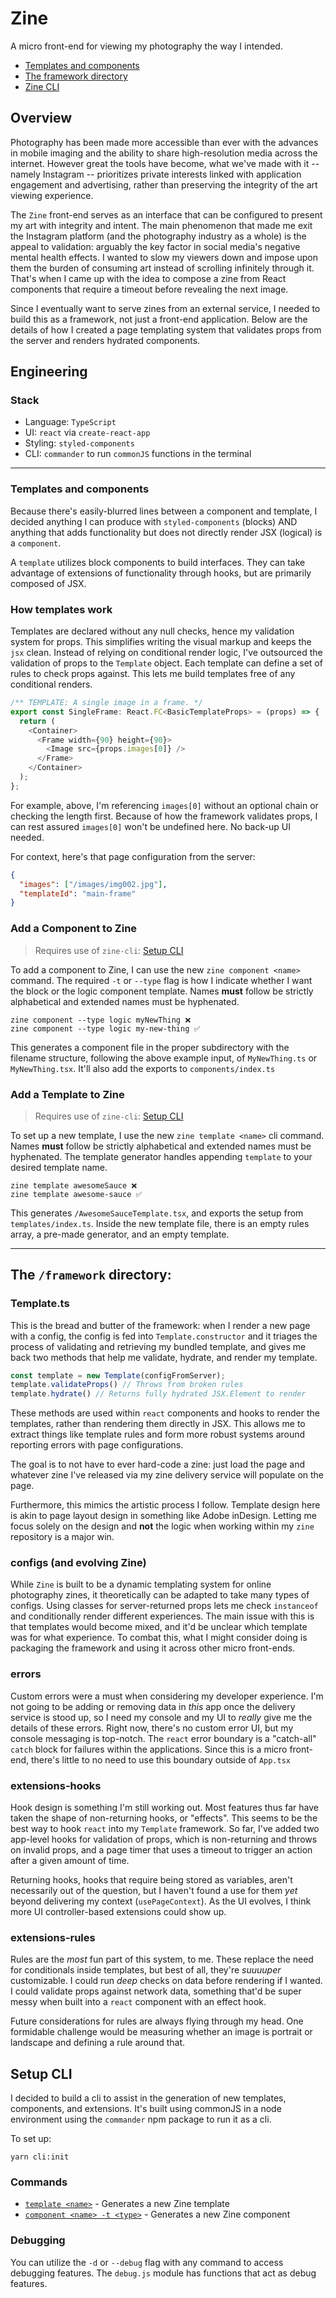 # Zine
A micro front-end for viewing my photography the way I intended.

- [Templates and components](#templates-and-components)
- [The framework directory](#the-framework-directory)
- [Zine CLI](#setup-cli)

## Overview

Photography has been made more accessible than ever with the advances in mobile imaging
and the ability to share high-resolution media across the internet. However great the
tools have become, what we've made with it -- namely Instagram -- prioritizes private
interests linked with application engagement and advertising, rather than preserving the integrity of
the art viewing experience. 

The `Zine` front-end serves as an interface that can be configured to present my art
with integrity and intent. The main phenomenon that made me exit the Instagram platform
(and the photography industry as a whole) is the appeal to validation: arguably the key
factor in social media's negative mental health effects. I wanted to slow my
viewers down and impose upon them the burden of consuming art instead of scrolling
infinitely through it. That's when I came up with the idea to compose a zine from React
components that require a timeout before revealing the next image.

Since I eventually want to serve zines from an external service, I needed to build this as a
framework, not just a front-end application. Below are the details of how I created a page templating
system that validates props from the server and renders hydrated components. 

## Engineering

### Stack

- Language: `TypeScript`
- UI: `react` via `create-react-app`
- Styling: `styled-components`
- CLI: `commander` to run `commonJS` functions in the terminal

---

### Templates and components

Because there's easily-blurred lines between a component and template, I decided anything I can produce with `styled-components` (blocks) AND anything that adds functionality but does not directly render JSX (logical) is a `component`. 

A `template` utilizes block components to build interfaces. They can take advantage of extensions of functionality through hooks, but are primarily composed of JSX.

### How templates work

Templates are declared without any null checks, hence my validation system for props. This simplifies writing the visual markup and keeps the `jsx` clean. Instead of relying on conditional render logic, I've outsourced the validation of props to the `Template` object. Each template can define a set of rules to check props against. This lets me build templates free of any conditional renders.

```typescript jsx
/** TEMPLATE: A single image in a frame. */
export const SingleFrame: React.FC<BasicTemplateProps> = (props) => {
  return (
    <Container>
      <Frame width={90} height={90}>
        <Image src={props.images[0]} />
      </Frame>
    </Container>
  );
};
```

For example, above, I'm referencing `images[0]` without an optional chain or checking the length first. Because of how the framework validates props, I can rest assured `images[0]` won't be undefined here. No back-up UI needed.

For context, here's that page configuration from the server:

```json
{
  "images": ["/images/img002.jpg"],
  "templateId": "main-frame"
}
```

### Add a Component to Zine

> Requires use of `zine-cli`: [Setup CLI](#setup-cli)

To add a component to Zine, I can use the new `zine component <name>` command. The required `-t` or `--type` flag is how I indicate whether I want the block or the logic component template. Names **must** follow be strictly alphabetical and extended names must be hyphenated.

```
zine component --type logic myNewThing ❌
zine component --type logic my-new-thing ✅
```

This generates a component file in the proper subdirectory with the filename structure, following the above example input, of `MyNewThing.ts` or `MyNewThing.tsx`. It'll also add the exports to `components/index.ts`

### Add a Template to Zine

> Requires use of `zine-cli`: [Setup CLI](#setup-cli)

To set up a new template, I use the new `zine template <name>` cli command. Names **must** follow be strictly alphabetical and extended names must be hyphenated. The template generator handles appending `template` to your desired template name.

```
zine template awesomeSauce ❌
zine template awesome-sauce ✅
```

This generates `/AwesomeSauceTemplate.tsx`, and exports the setup from `templates/index.ts`. Inside the new template file, there is an empty rules array, a pre-made generator, and an empty template.

---

## The `/framework` directory:

### Template.ts

This is the bread and butter of the framework: when I render a new page with a config, the config is fed into `Template.constructor` and it triages the process of validating and retrieving my bundled template, and gives me back two methods that help me validate, hydrate, and render my template.

```typescript
const template = new Template(configFromServer);
template.validateProps() // Throws from broken rules
template.hydrate() // Returns fully hydrated JSX.Element to render
```

These methods are used within `react` components and hooks to render the templates, rather than rendering them directly in JSX. This allows me to extract things like template rules and form more robust systems around reporting errors with page configurations. 

The goal is to not have to ever hard-code a zine: just load the page and whatever zine I've released via my zine delivery service will populate on the page. 

Furthermore, this mimics the artistic process I follow. Template design here is akin to page layout design in something like Adobe inDesign. Letting me focus solely on the design and **not** the logic when working within my `zine` repository is a major win.

### configs (and evolving Zine)

While `Zine` is built to be a dynamic templating system for online photography zines, it theoretically can be adapted to take many types of configs. Using classes for server-returned props lets me check `instanceof` and conditionally render different experiences. The main issue with this is that templates would become mixed, and it'd be unclear which template was for what experience. To combat this, what I might consider doing is packaging the framework and using it across other micro front-ends.

### errors

Custom errors were a must when considering my developer experience. I'm not going to be adding or removing data in _this_ app once the delivery service is stood up, so I need my console and my UI to _really_ give me the details of these errors. Right now, there's no custom error UI, but my console messaging is top-notch. The `react` error boundary is a "catch-all" `catch` block for failures within the applications. Since this is a micro front-end, there's little to no need to use this boundary outside of `App.tsx`

### extensions-hooks

Hook design is something I'm still working out. Most features thus far have taken the shape of non-returning hooks, or "effects". This seems to be the best way to hook `react` into my `Template` framework. So far, I've added two app-level hooks for validation of props, which is non-returning and throws on invalid props, and a page timer that uses a timeout to trigger an action after a given amount of time.

Returning hooks, hooks that require being stored as variables, aren't necessarily out of the question, but I haven't found a use for them _yet_ beyond delivering my context (`usePageContext`). As the UI evolves, I think more UI controller-based extensions could show up.

### extensions-rules

Rules are the _most_ fun part of this system, to me. These replace the need for conditionals inside templates, but best of all, they're _suuuuper_ customizable. I could run _deep_ checks on data before rendering if I wanted. I could validate props against network data, something that'd be super messy when built into a `react` component with an effect hook.

Future considerations for rules are always flying through my head. One formidable challenge would be measuring whether an image is portrait or landscape and defining a rule around that.


## Setup CLI

I decided to build a cli to assist in the generation of new templates, components, and extensions. It's built using commonJS in a node environment using the `commander` npm package to run it as a cli.

To set up:

```
yarn cli:init
```

### Commands

- [`template <name>`](#add-a-template-to-zine) - Generates a new Zine template
- [`component <name> -t <type>`](#add-a-component-to-zine) - Generates a new Zine component

### Debugging

You can utilize the `-d` or `--debug` flag with any command to access debugging features. The `debug.js` module has functions that act as debug features.

